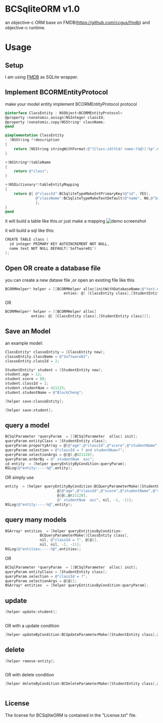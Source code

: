 # BCSqliteORM v1.0
an objective-c ORM   base on FMDB(https://github.com/ccgus/fmdb) and objective-c runtime.


Usage
====

Setup
----
I am using [FMDB](https://github.com/ccgus/fmdb) as SQLite wrapper.

Implement BCORMEntityProtocol
------------------------------

make your model entity implement BCORMEntityProtocol protocol


``` objectivec
@interface ClassEntity : NSObject<BCORMEntityProtocol>
@property (nonatomic,assign)NSInteger classId;
@property (nonatomic,copy)NSString* className;
@end
```


``` objectivec
@implementation ClassEntity
- (NSString *)description
{
    return [NSString stringWithFormat:@"[Class:id(%ld) name:(%@)]:%p",self.classId,self.className,self];
}

+(NSString*)tableName
{
    return @"class";
}

+(NSDictionary*)tableEntityMapping
{
    return @{ @"classId":BCSqliteTypeMakeIntPrimaryKey(@"id", YES),
              @"className":BCSqliteTypeMakeTextDefault(@"name", NO,@"Software01")
              };
}
@end
```
it will build a table like this.or just make a mapping 
![demo screenshot](https://github.com/helloclq/BCSqliteORM_FMDB/blob/master/Screen%20Shot%202015-09-10%20at%2008.21.25.png)

it will build a sql like this:
``` objectivec
CREATE TABLE class (
  id integer PRIMARY KEY AUTOINCREMENT NOT NULL,
  name text NOT NULL DEFAULT('Software01')
);
```


Open OR create a database file
------------------------------
you can create a new datase file ,or open an existing file like this

``` objectivec
BCORMHelper* helper = [[BCORMHelper alloc]initWithDatabaseName:@"test.db" 
				           enties: @[ [ClassEntity class],[StudentEntity class]]];
```
OR

``` objectivec
BCORMHelper* helper = [[BCORMHelper alloc]													initWithDatabasePath:@"/Users/BlockCheng/Library/Application Support/test.db" 
			enties: @[ [ClassEntity class],[StudentEntity class]]];
```




Save an Model
-------------

an example model:
``` objectivec
ClassEntity* classeEntity = [ClassEntity new];
classeEntity.className = @"Software02";
classeEntity.classId = 2;

StudentEntity* student = [StudentEntity new];
student.age = 12;
student.score = 80;
student.classId = 2;
student.studentNum = 421125;
student.studentName = @"BlockCheng";
```


``` objectivec
[helper save:classeEntity];

[helper save:student];
```


	
query a model
-------------
``` objectivec
BCSqlParameter *queryParam  = [[BCSqlParameter  alloc] init];
queryParam.entityClass = [StudentEntity class];
queryParam.propertyArray = @[@"age",@"classId",@"score",@"studentName",@"studentNum"];
queryParam.selection = @"classId = ? and studentNum=?";
queryParam.selectionArgs = @[@1,@421128];
queryParam.orderBy = @" studentNum  asc";
id entity  = [helper queryEntityByCondition:queryParam];
NSLog(@"entity:----%@",entity);
```
OR simply use
``` objectivec
entity  = [helper queryEntityByCondition:BCQueryParameterMake([StudentEntity class],
						@[@"age",@"classId",@"score",@"studentName",@"studentNum"],@"classId = ? and studentNum=?",
						@[@1,@421128], 
						@" studentNum  asc", nil, -1, -1)];
NSLog(@"entity:----%@",entity);
```


query many models
-----------------
``` objectivec
NSArray* entities  = [helper queryEntitiesByCondition:
				BCQueryParameterMake([ClassEntity class],
				nil, @"classId = ?", @[@1],
				nil, nil, -1, -1)];
NSLog(@"entities:----%@",entities);
```
OR 
``` objectivec
BCSqlParameter *queryParam  = [[BCSqlParameter  alloc] init];
queryParam.entityClass = [StudentEntity class];
queryParam.selection = @"classId = ?";
queryParam.selectionArgs = @[@1];
NSArray* entities  = [helper queryEntitiesByCondition:queryParam];
```

update 
-------
``` objectivec
[helper update:student];
    
```
OR with a update condition
``` objectivec
[helper updateByCondition:BCUpdateParameterMake([StudentEntity class],@"studentName=?", @[@"new_name"],@"studentNum=?", @[@421125])];
```

delete 
-------
``` objectivec
[helper remove:entity];
    
```
OR with delete condition
``` objectivec
[helper deleteByCondition:BCDeleteParameterMake([StudentEntity class],@"studentNum < ?", @[@421135])];
    
```

## License

The license for BCSqliteORM is contained in the "License.txt" file.
